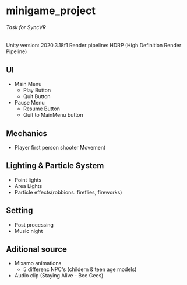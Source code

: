 # minigame_project
###### Task for SyncVR
 
 Unity version: 2020.3.18f1
 Render pipeline: HDRP (High Definition Render Pipeline)
 
## UI
- Main Menu
  - Play Button
  - Quit Button
- Pause Menu
  - Resume Button
  - Quit to MainMenu button

## Mechanics
- Player first person shooter Movement

## Lighting & Particle System
- Point lights
- Area Lights
- Particle effects(robbions. fireflies, fireworks)

## Setting
- Post processing
- Music night

## Aditional source
- Mixamo animations
  - 5 differenc NPC's (childern & teen age models)
- Audio clip (Staying Alive - Bee Gees)
